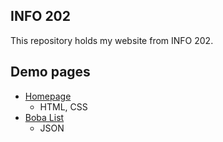 ## INFO 202

This repository holds my website from INFO 202.

## Demo pages
* [Homepage](https://kkaitch/kkaitch.github.io/index.html)
  * HTML, CSS
* [Boba List](https://kkaitch/kkaitch.github.io/list.html)
  * JSON
